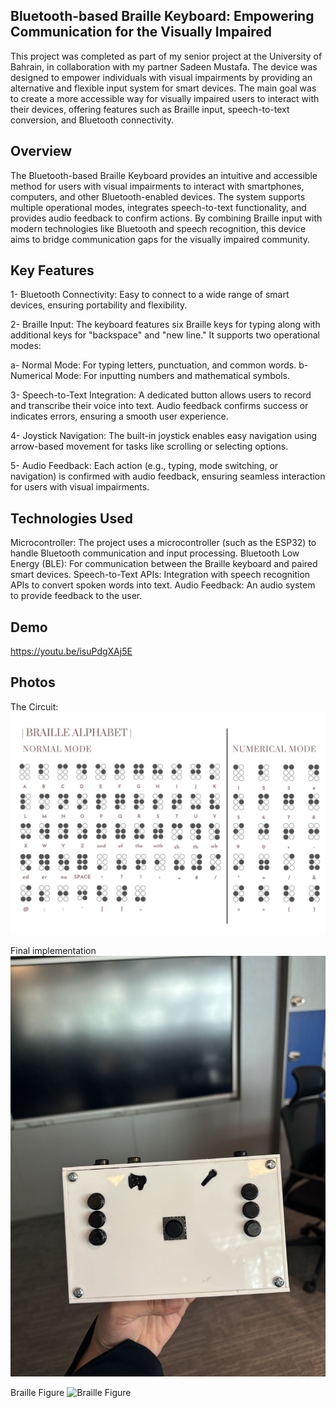 ## Bluetooth-based Braille Keyboard: Empowering Communication for the Visually Impaired
This project was completed as part of my senior project at the University of Bahrain, in collaboration with my partner Sadeen Mustafa. The device was designed to empower individuals with visual impairments by providing an alternative and flexible input system for smart devices. The main goal was to create a more accessible way for visually impaired users to interact with their devices, offering features such as Braille input, speech-to-text conversion, and Bluetooth connectivity.

## Overview
The Bluetooth-based Braille Keyboard provides an intuitive and accessible method for users with visual impairments to interact with smartphones, computers, and other Bluetooth-enabled devices. The system supports multiple operational modes, integrates speech-to-text functionality, and provides audio feedback to confirm actions. By combining Braille input with modern technologies like Bluetooth and speech recognition, this device aims to bridge communication gaps for the visually impaired community.

## Key Features
1- Bluetooth Connectivity: Easy to connect to a wide range of smart devices, ensuring portability and flexibility.

2- Braille Input: The keyboard features six Braille keys for typing along with additional keys for "backspace" and "new line." It supports two operational modes:

  a- Normal Mode: For typing letters, punctuation, and common words.
  b- Numerical Mode: For inputting numbers and mathematical symbols.

3- Speech-to-Text Integration: A dedicated button allows users to record and transcribe their voice into text. Audio feedback confirms success or indicates errors, ensuring a smooth user experience.

4- Joystick Navigation: The built-in joystick enables easy navigation using arrow-based movement for tasks like scrolling or selecting options.

5- Audio Feedback: Each action (e.g., typing, mode switching, or navigation) is confirmed with audio feedback, ensuring seamless interaction for users with visual impairments.

## Technologies Used
Microcontroller: The project uses a microcontroller (such as the ESP32) to handle Bluetooth communication and input processing.
Bluetooth Low Energy (BLE): For communication between the Braille keyboard and paired smart devices.
Speech-to-Text APIs: Integration with speech recognition APIs to convert spoken words into text.
Audio Feedback: An audio system to provide feedback to the user.

## Demo 
https://youtu.be/isuPdgXAj5E 

## Photos
The Circuit:
![Circuit](image1.jpg)

Final implementation 
![Final Implementation](image2.jpg)

Braille Figure
![Braille Figure](image.jpg)
